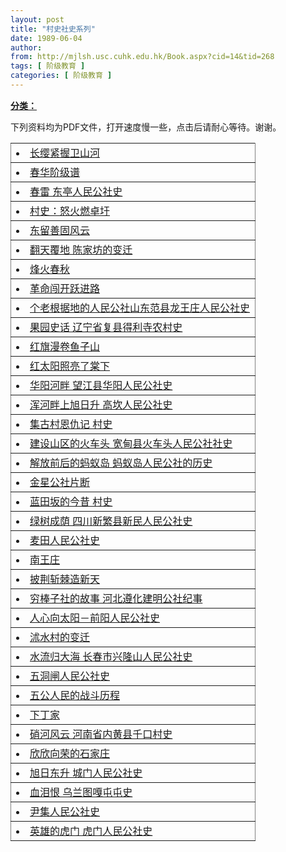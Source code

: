 ```yaml
---
layout: post
title: "村史社史系列"
date: 1989-06-04
author: 
from: http://mjlsh.usc.cuhk.edu.hk/Book.aspx?cid=14&tid=268
tags: [ 阶级教育 ]
categories: [ 阶级教育 ]
---
```


<div style="margin: 15px 10px 10px 0px;">
 <div>
  <span id="ctl00_ContentPlaceHolder1_chapter1_SubjectLabel" style="font-weight:bold;text-decoration:underline;">
   分类：
  </span>
 </div>
 <p>
  下列资料均为PDF文件，打开速度慢一些，点击后请耐心等待。谢谢。
 </p>
 <table border="0" cellspacing="0" rules="all" style="BORDER-TOP-WIDTH: 0px; BORDER-LEFT-WIDTH: 0px; BORDER-BOTTOM-WIDTH: 0px; WIDTH: 100%; BORDER-COLLAPSE: collapse; BORDER-RIGHT-WIDTH: 0px">
  <tbody>
   <tr>
    <td>
     <li>
      <a href="/mjlsh/pdfs/a1.pdf">
       长缨紧握卫山河
      </a>
     </li>
    </td>
   </tr>
   <tr>
    <td>
     <li>
      <a href="/mjlsh/pdfs/a2.pdf">
       春华阶级谱
      </a>
     </li>
    </td>
   </tr>
   <tr>
    <td>
     <li>
      <a href="/mjlsh/pdfs/a3.pdf">
       春雷 东亭人民公社史
      </a>
     </li>
    </td>
   </tr>
   <tr>
    <td>
     <li>
      <a href="/mjlsh/pdfs/a4.pdf">
       村史：怒火燃卓圩
      </a>
     </li>
    </td>
   </tr>
   <tr>
    <td>
     <li>
      <a href="/mjlsh/pdfs/a5.pdf">
       东留善固风云
      </a>
     </li>
    </td>
   </tr>
   <tr>
    <td>
     <li>
      <a href="/mjlsh/pdfs/a6.pdf">
       翻天覆地 陈家坊的变迁
      </a>
     </li>
    </td>
   </tr>
   <tr>
    <td>
     <li>
      <a href="/mjlsh/pdfs/a7.pdf">
       烽火春秋
      </a>
     </li>
    </td>
   </tr>
   <tr>
    <td>
     <li>
      <a href="/mjlsh/pdfs/a8.pdf">
       革命闯开跃进路
      </a>
     </li>
    </td>
   </tr>
   <tr>
    <td>
     <li>
      <a href="/mjlsh/pdfs/a9.pdf">
       个老根据地的人民公社山东范县龙王庄人民公社史
      </a>
     </li>
    </td>
   </tr>
   <tr>
    <td>
     <li>
      <a href="/mjlsh/pdfs/a10.pdf">
       果园史话 辽宁省复县得利寺农村史
      </a>
     </li>
    </td>
   </tr>
   <tr>
    <td>
     <li>
      <a href="/mjlsh/pdfs/a11.pdf">
       红旗漫卷鱼子山
      </a>
     </li>
    </td>
   </tr>
   <tr>
    <td>
     <li>
      <a href="/mjlsh/pdfs/a12.pdf">
       红太阳照亮了棠下
      </a>
     </li>
    </td>
   </tr>
   <tr>
    <td>
     <li>
      <a href="/mjlsh/pdfs/a13.pdf">
       华阳河畔 望江县华阳人民公社史
      </a>
     </li>
    </td>
   </tr>
   <tr>
    <td>
     <li>
      <a href="/mjlsh/pdfs/a14.pdf">
       浑河畔上旭日升 高坎人民公社史
      </a>
     </li>
    </td>
   </tr>
   <tr>
    <td>
     <li>
      <a href="/mjlsh/pdfs/a15.pdf">
       集古村恩仇记 村史
      </a>
     </li>
    </td>
   </tr>
   <tr>
    <td>
     <li>
      <a href="/mjlsh/pdfs/a16.pdf">
       建设山区的火车头 宽甸县火车头人民公社社史
      </a>
     </li>
    </td>
   </tr>
   <tr>
    <td>
     <li>
      <a href="/mjlsh/pdfs/a17.pdf">
       解放前后的蚂蚁岛 蚂蚁岛人民公社的历史
      </a>
     </li>
    </td>
   </tr>
   <tr>
    <td>
     <li>
      <a href="/mjlsh/pdfs/a18.pdf">
       金星公社片断
      </a>
     </li>
    </td>
   </tr>
   <tr>
    <td>
     <li>
      <a href="/mjlsh/pdfs/a19.pdf">
       蓝田坂的今昔 村史
      </a>
     </li>
    </td>
   </tr>
   <tr>
    <td>
     <li>
      <a href="/mjlsh/pdfs/a20.pdf">
       绿树成荫 四川新繁县新民人民公社史
      </a>
     </li>
    </td>
   </tr>
   <tr>
    <td>
     <li>
      <a href="/mjlsh/pdfs/a21.pdf">
       麦田人民公社史
      </a>
     </li>
    </td>
   </tr>
   <tr>
    <td>
     <li>
      <a href="/mjlsh/pdfs/a22.pdf">
       南王庄
      </a>
     </li>
    </td>
   </tr>
   <tr>
    <td>
     <li>
      <a href="/mjlsh/pdfs/a23.pdf">
       披荆斩棘造新天
      </a>
     </li>
    </td>
   </tr>
   <tr>
    <td>
     <li>
      <a href="/mjlsh/pdfs/a24.pdf">
       穷棒子社的故事 河北遵化建明公社纪事
      </a>
     </li>
    </td>
   </tr>
   <tr>
    <td>
     <li>
      <a href="/mjlsh/pdfs/a25.pdf">
       人心向太阳－前阳人民公社史
      </a>
     </li>
    </td>
   </tr>
   <tr>
    <td>
     <li>
      <a href="/mjlsh/pdfs/a26.pdf">
       沭水村的变迁
      </a>
     </li>
    </td>
   </tr>
   <tr>
    <td>
     <li>
      <a href="/mjlsh/pdfs/a27.pdf">
       水流归大海 长春市兴隆山人民公社史
      </a>
     </li>
    </td>
   </tr>
   <tr>
    <td>
     <li>
      <a href="/mjlsh/pdfs/a28.pdf">
       五洞闸人民公社史
      </a>
     </li>
    </td>
   </tr>
   <tr>
    <td>
     <li>
      <a href="/mjlsh/pdfs/a29.pdf">
       五公人民的战斗历程
      </a>
     </li>
    </td>
   </tr>
   <tr>
    <td>
     <li>
      <a href="/mjlsh/pdfs/a30.pdf">
       下丁家
      </a>
     </li>
    </td>
   </tr>
   <tr>
    <td>
     <li>
      <a href="/mjlsh/pdfs/a31.pdf">
       硝河风云 河南省内黄县千口村史
      </a>
     </li>
    </td>
   </tr>
   <tr>
    <td>
     <li>
      <a href="/mjlsh/pdfs/a32.pdf">
       欣欣向荣的石家庄
      </a>
     </li>
    </td>
   </tr>
   <tr>
    <td>
     <li>
      <a href="/mjlsh/pdfs/a33.pdf">
       旭日东升 城门人民公社史
      </a>
     </li>
    </td>
   </tr>
   <tr>
    <td>
     <li>
      <a href="/mjlsh/pdfs/a34.pdf">
       血泪恨 乌兰图嘎屯屯史
      </a>
     </li>
    </td>
   </tr>
   <tr>
    <td>
     <li>
      <a href="/mjlsh/pdfs/a35.pdf">
       尹集人民公社史
      </a>
     </li>
    </td>
   </tr>
   <tr>
    <td>
     <li>
      <a href="/mjlsh/pdfs/a36.pdf">
       英雄的虎门 虎门人民公社史
      </a>
     </li>
    </td>
   </tr>
  </tbody>
 </table>
</div>

